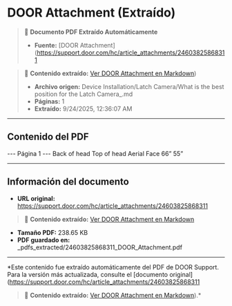 # DOOR Attachment (Extraído)

> 📄 **Documento PDF Extraído Automáticamente**
> - **Fuente:** [DOOR Attachment](https://support.door.com/hc/article_attachments/24603825868311

> 📄 **Contenido extraído:** [Ver DOOR Attachment en Markdown](./24603825868311_DOOR_Attachment_extracted.md))
> - **Archivo origen:** Device Installation/Latch Camera/What is the best position for the Latch Camera_.md
> - **Páginas:** 1
> - **Extraído:** 9/24/2025, 12:36:07 AM

---

## Contenido del PDF


--- Página 1 ---
Back of head   Top of head  Aerial   Face  66”  55”


---

## Información del documento

- **URL original:** https://support.door.com/hc/article_attachments/24603825868311

> 📄 **Contenido extraído:** [Ver DOOR Attachment en Markdown](./24603825868311_DOOR_Attachment_extracted.md)
- **Tamaño PDF:** 238.65 KB
- **PDF guardado en:** _pdfs_extracted/24603825868311_DOOR_Attachment.pdf

---

*Este contenido fue extraído automáticamente del PDF de DOOR Support. Para la versión más actualizada, consulte el [documento original](https://support.door.com/hc/article_attachments/24603825868311

> 📄 **Contenido extraído:** [Ver DOOR Attachment en Markdown](./24603825868311_DOOR_Attachment_extracted.md)).*
